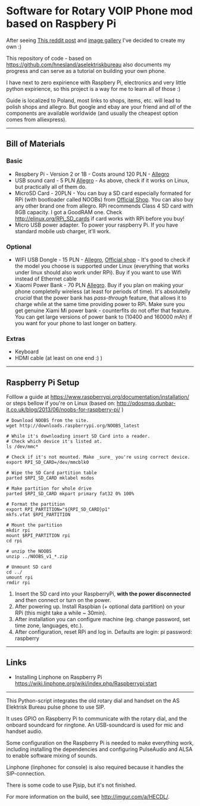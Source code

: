 # Software for Rotary VOIP Phone mod based on Raspbery Pi

After seeing [This reddit post](https://www.reddit.com/r/raspberry_pi/comments/2y21sd/i_converted_an_old_phone_to_voip_using_raspberry/) and [image gallery](http://imgur.com/a/HECDL/) I've decided to create my own :)

This repository of code - based on https://github.com/hnesland/aselektriskbureau also documents my progress and can serve as a tutorial on building your own phone.

I have next to zero expirience with Raspbery Pi, electronics and very little python expirience, so this project is a way for me to learn all of those :)

Guide is localized to Poland, most links to shops, items, etc. will lead to polish shops and allegro. But google and ebay are your friend and _all_ of the components are available worldwide (and usually the cheapest option comes from alliexpress).

---

## Bill of Materials

### Basic

* Respbery Pi - Version 2 or 1B - Costs around 120 PLN - [Allegro](http://allegro.pl/listing/listing.php?order=d&string=raspberry+pi+512&search_scope=wszystkie+dzia%C5%82y)
* USB sound card - 5 PLN [Allegro](http://allegro.pl/listing/listing.php?order=d&string=karta+dźwiękowa+usb&search_scope=wszystkie+działy) - As above, check if it works on Linux, but practically all of them do.
* MicroSD Card - 20PLN - You can buy a SD card especially formated for RPi (with bootloader called NOOBs) from  [Official Shop](http://swag.raspberrypi.org/collections/frontpage/products/noobs-8gb-sd-card). You can also buy any other brand one from allegro. RPi recommends Class 4 SD card with 8GB capacity. I got a GoodRAM one. Check http://elinux.org/RPi_SD_cards if card works with RPi before you buy! 
* Micro USB power adapter. To power your raspberry Pi. If you have standard mobile usb charger, it'll work.

### Optional

* WIFI USB Dongle - 15 PLN - [Allegro](http://allegro.pl/listing/listing.php?order=d&string=USB+wifi+&search_scope=wszystkie+dzia%C5%82y), [Official shop](http://swag.raspberrypi.org/collections/pi-kits/products/official-raspberry-pi-wifi-dongle) - It's good to check if the model you choose is supported under Linux (everything that works under linux should also work under RPi). Buy if you want to use Wifi instead of Ethernet cable
* Xiaomi Power Bank - 70 PLN [Allegro](http://allegro.pl/listing/listing.php?order=d&string=xiaomi+5200&search_scope=wszystkie+działy). Buy if you plan on making your phone completelly wireless (at least for periods of time). It's absolutelly _crucial_ that the power bank has _pass-through_ feature, that allows it to charge while at the same time providing power to RPi. Make sure you get genuine Xiami Mi power bank - counterfits do not offer that feature. You can get large versions of power bank to (10400 and 160000 mAh) if you want for your phone to last longer on battery.
 
### Extras

* Keyboard
* HDMI cable (at least on one end :) )

---

## Raspberry Pi Setup

Folllow a guide at https://www.raspberrypi.org/documentation/installation/ or steps bellow if you're on Linux (based on: http://qdosmsq.dunbar-it.co.uk/blog/2013/06/noobs-for-raspberry-pi/ )

    # Download NOOBS from the site. 
    wget http://downloads.raspberrypi.org/NOOBS_latest

    # While it's downloading insert SD Card into a reader.
    # Check which device it's listed at. 
    ls /dev/mmc*

    # Check if it's not mounted. Make _sure_ you're using correct device. 
    export RPI_SD_CARD=/dev/mmcblk0

    # Wipe the SD Card partition table 
    parted $RPI_SD_CARD mklabel msdos

    # Make partition for whole drive 
    parted $RPI_SD_CARD mkpart primary fat32 0% 100%
    
    # Format the partition 
    export RPI_PARTITION="${RPI_SD_CARD}p1"
    mkfs.vfat $RPI_PARTITION

    # Mount the partition
    mkdir rpi
    mount $RPI_PARTITION rpi
    cd rpi

    # unzip the NOOBS
    unzip ../NOOBS_v1_*.zip 

    # Unmount SD card
    cd ../
    umount rpi
    rmdir rpi

1. Insert the SD card into your RaspberryPi, **with the power disconnected** and then connect or turn on the power.
1. After powering up. Install Raspbian (+ optional data partition) on your RPi (this might take a while ~ 30min).
2. After installation you can configure machine (eg. change password, set time zone, languages, etc.).
3. After configuration, reset RPi and log in. Defaults are login: pi password: raspberry



---

## Links

* Installing Linphone on Raspberry Pi https://wiki.linphone.org/wiki/index.php/Raspberrypi:start















---------------------------------------------------------------------
This Python-script integrates the old rotary dial and handset on the 
AS Elektrisk Bureau pulse phone to use SIP. 

It uses GPIO on Raspberry Pi to communicate with the rotary dial, and
the onboard soundcard for ringtone. An USB-soundcard is used for mic
and handset audio. 

Some configuration on the Raspberry Pi is needed to make everything work, 
including installing the dependencies and configuring PulseAudio and ALSA
to enable software mixing of sounds. 

Linphone (linphonec for console) is also required because it handles the 
SIP-connection. 

There is some code to use Pjsip, but it's not finished. 

For more information on the build, see http://imgur.com/a/HECDL/.
